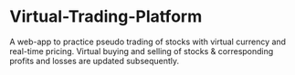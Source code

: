 # Virtual-Trading-Platform
A web-app to practice pseudo trading of stocks with virtual currency and real-time pricing. Virtual buying and selling of stocks &amp; corresponding profits and losses are updated subsequently.
